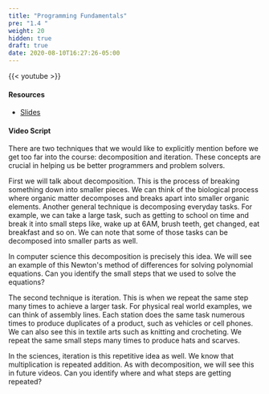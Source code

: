 ```yaml
---
title: "Programming Fundamentals"
pre: "1.4 "
weight: 20
hidden: true
draft: true
date: 2020-08-10T16:27:26-05:00
---
```


{{< youtube  >}}


#### Resources
* <a href="../slides/prog_funds" target="_blank">Slides</a>

#### Video Script

There are two techniques that we would like to explicitly mention before we get too far into the course: decomposition and iteration. These concepts are crucial in helping us be better programmers and problem solvers. 

First we will talk about decomposition. This is the process of breaking something down into smaller pieces. We can think of the biological process where organic matter decomposes and breaks apart into smaller organic elements. Another general technique is decomposing everyday tasks. For example, we can take a large task, such as getting to school on time and break it into small steps like, wake up at 6AM, brush teeth, get changed, eat breakfast and so on. We can note that some of those tasks can be decomposed into smaller parts as well.

In computer science this decomposition is precisely this idea. We will see an example of this Newton's method of differences for solving polynomial equations. Can you identify the small steps that we used to solve the equations?

The second technique is iteration. This is when we repeat the same step many times to achieve a larger task. For physical real world examples, we can think of assembly lines. Each station does the same task numerous times to produce duplicates of a product, such as vehicles or cell phones. We can also see this in textile arts such as knitting and crocheting. We repeat the same small steps many times to produce hats and scarves. 

In the sciences, iteration is this repetitive idea as well. We know that multiplication is repeated addition. As with decomposition, we will see this in future videos. Can you identify where and what steps are getting repeated?
